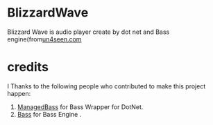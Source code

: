 # BlizzardWave
Blizzard Wave is  audio player create by dot net and Bass engine(from[un4seen.com](https://un4seen.com/bass.html)
# credits
I Thanks to the following people who contributed to make this project happen:
1. [ManagedBass](https://github.com/ManagedBass/ManagedBass) for Bass Wrapper for DotNet.
2. [Bass](http://www.un4seen.com/) for Bass Engine .